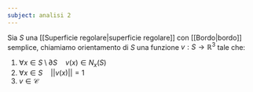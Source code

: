 ```yaml
---
subject: analisi 2
---
```

Sia $S$ una [[Superficie regolare|superficie regolare]] con [[Bordo|bordo]] semplice, chiamiamo orientamento di $S$ una funzione $v:S\to\mathbb{R}^3$ tale che:
1. $\forall x\in S\setminus\partial S\quad v(x)\in N_x(S)$
2. $\forall x\in S\quad||v(x)||=1$
3. $v\in\mathcal{C}$